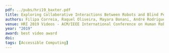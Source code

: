 ```yaml
---
pdf: ../pubs/hri19_baxter.pdf
title: Exploring Collaborative Interactions Between Robots and Blind People
authors: Filipa Correia, Raquel Oliveira, Mayara Bonani, André Rodrigues, Tiago Guerreiro, Ana Paiva
venue: HRI 2019 Videos - ACM/IEEE International Conference on Human Robot Interaction, Daegu, Korea, March, 2019
year: "2019"
award: best video award
doi: 
tags: [Accessible Computing]
---
```

